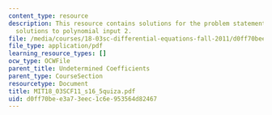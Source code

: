 ```yaml
---
content_type: resource
description: This resource contains solutions for the problem statements related to
  solutions to polynomial input 2.
file: /media/courses/18-03sc-differential-equations-fall-2011/d0ff70bee3a73eec1c6e953564d82467_MIT18_03SCF11_s16_5quiza.pdf
file_type: application/pdf
learning_resource_types: []
ocw_type: OCWFile
parent_title: Undetermined Coefficients
parent_type: CourseSection
resourcetype: Document
title: MIT18_03SCF11_s16_5quiza.pdf
uid: d0ff70be-e3a7-3eec-1c6e-953564d82467
---
```

